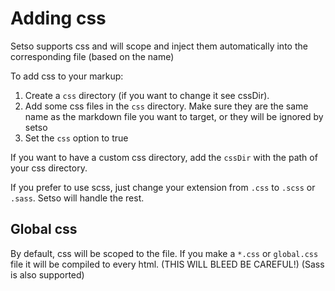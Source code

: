 # Adding css

Setso supports css and will scope and inject them automatically into the corresponding file (based on the name)

To add css to your markup:

1. Create a `css` directory (if you want to change it see cssDir).
2. Add some css files in the `css` directory. Make sure they are the same name as the markdown file you want to target, or they will be ignored by setso
3. Set the `css` option to true

If you want to have a custom css directory, add the `cssDir` with the path of your css directory.

If you prefer to use scss, just change your extension from `.css` to `.scss` or `.sass`. Setso will handle the rest.

## Global css

By default, css will be scoped to the file. If you make a `*.css` or `global.css` file it will be compiled to every html. (THIS WILL BLEED BE CAREFUL!) (Sass is also supported)

